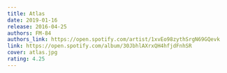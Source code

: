 ```yaml
---
title: Atlas
date: 2019-01-16
release: 2016-04-25
authors: FM-84
authors_link: https://open.spotify.com/artist/1xvEo98zythSrgN69GQevk
link: https://open.spotify.com/album/30JbhlAXrxQH4hfjdFnhSR
cover: atlas.jpg
rating: 4.25
---
```

